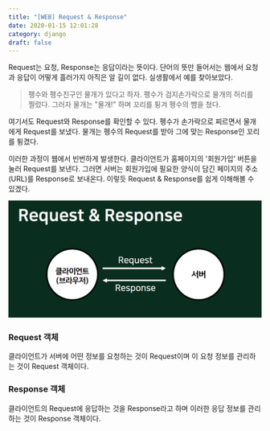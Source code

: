 ```yaml
---
title: "[WEB] Request & Response"
date: 2020-01-15 12:01:28
category: django
draft: false
---
```


Request는 요청, Response는 응답이라는 뜻이다. 단어의 뜻만 들어서는 웹에서 요청과 응답이 어떻게 흘러가지 아직은 알 길이 없다. 실생활에서 예를 찾아보았다.

>펭수와 펭수친구인 물개가 있다고 하자. 펭수가 검지손가락으로 물개의 허리를 찔렀다. 그러자 물개는 "물개!" 하며 꼬리를 튕겨 펭수의 뺨을 쳤다. 

여기서도 Request와 Response를 확인할 수 있다. 펭수가 손가락으로 찌르면서 물개에게 Request를 보냈다. 물개는 펭수의 Request를 받아 그에 맞는 Response인 꼬리를 튕겼다.

이러한 과정이 웹에서 빈번하게 발생한다. 클라이언트가 홈페이지의 '회원가입' 버튼을 눌러 Request를 보낸다. 그러면 서버는 회원가입에 필요한 양식이 담긴 페이지의 주소(URL)를 Response로 보내온다. 이렇듯 Request & Response를 쉽게 이해해볼 수 있겠다.

![Request-Response](./images/request-response.png)

### Request 객체
클라이언트가 서버에 어떤 정보를 요청하는 것이 Request이며 이 요청 정보를 관리하는 것이 Request 객체이다.

### Response 객체
클라이언트의 Request에 응답하는 것을 Response라고 하며 이러한 응답 정보를 관리하는 것이 Response 객체이다.

